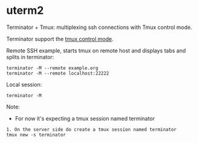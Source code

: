 # uterm2
Terminator + Tmux:  multiplexing  ssh connections with Tmux control mode.


Terminator support the [tmux control mode](http://man7.org/linux/man-pages/man1/tmux.1.html#CONTROL_MODE).

Remote SSH example, starts tmux on remote host and displays tabs and splits in terminator:
```
terminator -M --remote example.org
terminator -M --remote localhost:22222
```

Local session:
```
terminator -M
```

Note:
* For now it's expecting a tmux session named terminator
```
1. On the server side do create a tmux session named terminator
tmux new -s terminator
```
